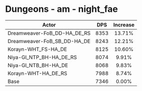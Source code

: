 # Dungeons - am - night_fae
| Actor | DPS | Increase |
|---|:---:|:---:|
|Dreamweaver-FoB_DD-HA_DE_RS|8353|13.71%|
|Dreamweaver-FoB_SB_DD-HA_DE|8243|12.21%|
|Korayn-WHT_FS-HA_DE|8125|10.60%|
|Niya-GI_NTP_BH-HA_DE_RS|8074|9.91%|
|Niya-GI_NTB_BH-HA_DE|8068|9.83%|
|Korayn-WHT-HA_DE_RS|7988|8.74%|
|Base|7346|0.00%|
